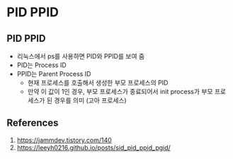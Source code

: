 # PID PPID

## PID PPID

- 리눅스에서 ps를 사용하면 PID와 PPID를 보여 줌
- PID는 Process ID
- PPID는 Parent Process ID
  - 현재 프로세스를 호출해서 생성한 부모 프로세스의 PID
  - 만약 이 값이 1인 경우, 부모 프로세스가 종료되어서 init process가 부모 프로세스가 된 경우를 의미 (고아 프로세스)

## References

1. https://jammdev.tistory.com/140
2. https://leeyh0216.github.io/posts/sid_pid_ppid_pgid/
